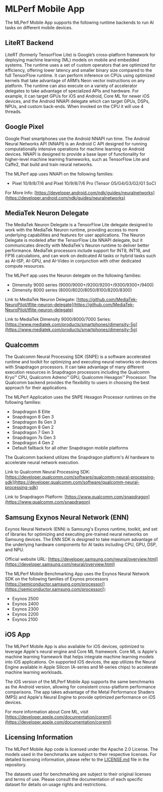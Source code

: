 # MLPerf Mobile App

The MLPerf Mobile App supports the following runtime backends to run AI tasks on different mobile devices.

## LiteRT Backend

LiteRT (formerly TensorFlow Lite) is Google’s cross-platform framework for deploying machine learning (ML) models on mobile and embedded systems. The runtime uses a set of custom operators that are optimized for efficiency, offering lower latency and smaller binary size compared to the full TensorFlow runtime. It can perform inference on CPUs using optimized kernels that take advantage of ARM’s Neon vector instructions on any platform. The runtime can also execute on a variety of accelerator delegates to take advantage of specialized APIs and hardware. For example, it can target GPUs for iOS and Android, Core ML for newer iOS devices, and the Android NNAPI delegate which can target GPUs, DSPs, NPUs, and custom back-ends.
When invoked on the CPU it will use 4 threads.

## Google Pixel

Google Pixel smartphones use the Android NNAPI run time. The Android Neural Networks API (NNAPI) is an Android C API designed for running computationally intensive operations for machine learning on Android devices. NNAPI is designed to provide a base layer of functionality for higher-level machine learning frameworks, such as TensorFlow Lite and Caffe2, that build and train neural networks.

The MLPerf app uses NNAPI on the following families:

* Pixel 10/9/8/7/6 and Pixel 10/9/8/7/6 Pro (Tensor G5/G4/G3/G2/G1 SoC)

<!-- markdown-link-check-disable-next-line -->
For More Info: [https://developer.android.com/ndk/guides/neuralnetworks](https://developer.android.com/ndk/guides/neuralnetworks)

## MediaTek Neuron Delegate

The MediaTek Neuron Delegate is a TensorFlow Lite delegate designed to work with the MediaTek Neuron runtime, providing access to more underlying capabilities and features for user applications. The Neuron Delegate is modeled after the TensorFlow Lite NNAPI delegate, but it communicates directly with MediaTek's Neuron runtime to deliver better performance. MediaTek processors include support for INT8, INT16, and FP16 calculations, and can work on dedicated AI tasks or hybrid tasks such as AI-ISP, AI-GPU, and AI-Video in conjunction with other dedicated compute resources.

The MLPerf app uses the Neuron delegate on the following families:

* Dimensity 9000 series (9000/9000+/9200/9200+/9300/9300+/9400)
* Dimensity 8000 series (8000/8020/8050/8100/8200/8300)

Link to MediaTek Neuron Delegate: [https://github.com/MediaTek-NeuroPilot/tflite-neuron-delegate](https://github.com/MediaTek-NeuroPilot/tflite-neuron-delegate)

Link to MediaTek Dimensity 9000/8000/7000 Series: [https://www.mediatek.com/products/smartphones/dimensity-5g](https://www.mediatek.com/products/smartphones/dimensity-5g)

## Qualcomm

The Qualcomm Neural Processing SDK (SNPE) is a software accelerated runtime and toolkit for optimizing and executing neural networks on devices with Snapdragon processors. It can take advantage of many different execution resources in Snapdragon processors including the Qualcomm Kryo™ CPU, Qualcomm Adreno™ GPU, Qualcomm Hexagon™ Processor. The Qualcomm backend provides the flexibility to users in choosing the best approach for their applications.

The MLPerf Application uses the SNPE Hexagon Processor runtimes on the following families:

* Snapdragon 8 Elite
* Snapdragon 8 Gen 3
* Snapdragon 8s Gen 3
* Snapdragon 8 Gen 2
* Snapdragon 7 Gen 3
* Snapdragon 7s Gen 3
* Snapdragon 4 Gen 2
* Default fallback for all other Snapdragon mobile platforms

The Qualcomm backend utilizes the Snapdragon platform's AI hardware to accelerate neural network execution.

<!-- markdown-link-check-disable-next-line -->
Link to Qualcomm Neural Processing SDK: [https://developer.qualcomm.com/software/qualcomm-neural-processing-sdk](https://developer.qualcomm.com/software/qualcomm-neural-processing-sdk)

Link to Snapdragon Platform: [https://www.qualcomm.com/snapdragon](https://www.qualcomm.com/snapdragon)

## Samsung Exynos Neural Network (ENN)

Exynos Neural Network (ENN) is Samsung's Exynos runtime, toolkit, and set of libraries for optimizing and executing pre-trained neural networks on Samsung devices. The ENN SDK is designed to take maximum advantage of the underlying hardware components for AI tasks including CPU, GPU, DSP, and NPU.

Official website URL: [https://developer.samsung.com/neural/overview.html](https://developer.samsung.com/neural/overview.html)

The MLPerf Mobile Benchmarking App uses the Exynos Neural Network SDK on the following families of Exynos processors [https://semiconductor.samsung.com/processor/](https://semiconductor.samsung.com/processor/):

* Exynos 2500
* Exynos 2400
* Exynos 2300
* Exynos 2200
* Exynos 2100

## iOS App

The MLPerf Mobile App is also available for iOS devices, optimized to leverage Apple's neural engine and Core ML framework. Core ML is Apple's machine learning framework that helps integrate machine learning models into iOS applications. On supported iOS devices, the app utilizes the Neural Engine available in Apple Silicon (A-series and M-series chips) to accelerate machine learning workloads.

The iOS version of the MLPerf Mobile App supports the same benchmarks as the Android version, allowing for consistent cross-platform performance comparisons. The app takes advantage of the Metal Performance Shaders (MPS) and Apple's Neural Engine to provide optimized performance on iOS devices.

For more information about Core ML, visit [https://developer.apple.com/documentation/coreml](https://developer.apple.com/documentation/coreml)

## Licensing Information

The MLPerf Mobile App code is licensed under the Apache 2.0 License. The models used in the benchmarks are subject to their respective licenses. For detailed licensing information, please refer to the [LICENSE.md](https://github.com/mlcommons/mobile_app_open/blob/master/LICENSE.md) file in the repository.

The datasets used for benchmarking are subject to their original licenses and terms of use. Please consult the documentation of each specific dataset for details on usage rights and restrictions.
